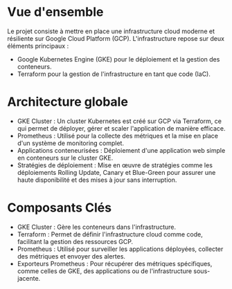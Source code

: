 # Vue d'ensemble

Le projet consiste à mettre en place une infrastructure cloud moderne et résiliente sur Google Cloud Platform (GCP). L'infrastructure repose sur deux éléments principaux :

- Google Kubernetes Engine (GKE) pour le déploiement et la gestion des conteneurs.
- Terraform pour la gestion de l'infrastructure en tant que code (IaC).

# Architecture globale

- GKE Cluster : Un cluster Kubernetes est créé sur GCP via Terraform, ce qui permet de déployer, gérer et scaler l'application de manière efficace.
- Prometheus : Utilisé pour la collecte des métriques et la mise en place d'un système de monitoring complet.
- Applications conteneurisées : Déploiement d'une application web simple en conteneurs sur le cluster GKE.
- Stratégies de déploiement : Mise en œuvre de stratégies comme les déploiements Rolling Update, Canary et Blue-Green pour assurer une haute disponibilité et des mises à jour sans interruption.

# Composants Clés

- GKE Cluster : Gère les conteneurs dans l'infrastructure.
- Terraform : Permet de définir l'infrastructure cloud comme code, facilitant la gestion des ressources GCP.
- Prometheus : Utilisé pour surveiller les applications déployées, collecter des métriques et envoyer des alertes.
- Exporteurs Prometheus : Pour récupérer des métriques spécifiques, comme celles de GKE, des applications ou de l'infrastructure sous-jacente.
